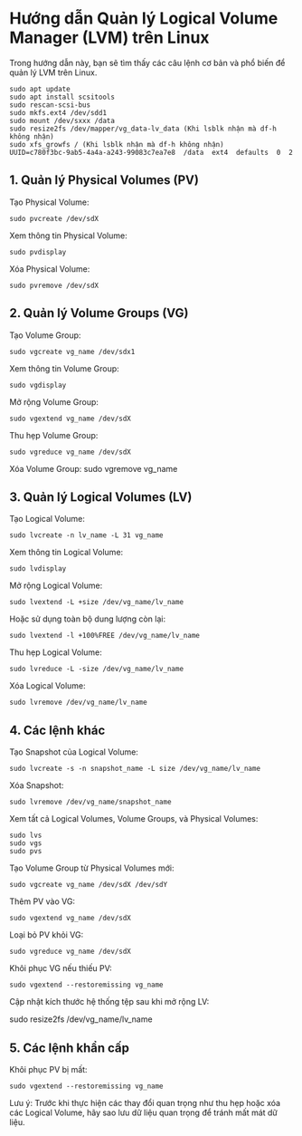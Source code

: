 # Hướng dẫn Quản lý Logical Volume Manager (LVM) trên Linux

Trong hướng dẫn này, bạn sẽ tìm thấy các câu lệnh cơ bản và phổ biến để quản lý LVM trên Linux.
        
    sudo apt update
    sudo apt install scsitools
    sudo rescan-scsi-bus
    sudo mkfs.ext4 /dev/sdd1
    sudo mount /dev/sxxx /data
    sudo resize2fs /dev/mapper/vg_data-lv_data (Khi lsblk nhận mà df-h không nhận)
    sudo xfs_growfs / (Khi lsblk nhận mà df-h không nhận)
    UUID=c780f3bc-9ab5-4a4a-a243-99083c7ea7e8  /data  ext4  defaults  0  2



## 1. Quản lý Physical Volumes (PV)
Tạo Physical Volume:

    sudo pvcreate /dev/sdX
Xem thông tin Physical Volume:

    sudo pvdisplay
Xóa Physical Volume:

    sudo pvremove /dev/sdX
## 2. Quản lý Volume Groups (VG)
Tạo Volume Group:

    sudo vgcreate vg_name /dev/sdx1
Xem thông tin Volume Group:

    sudo vgdisplay
Mở rộng Volume Group:

    sudo vgextend vg_name /dev/sdX
Thu hẹp Volume Group:

    sudo vgreduce vg_name /dev/sdX
Xóa Volume Group:
    sudo vgremove vg_name
## 3. Quản lý Logical Volumes (LV)
Tạo Logical Volume:

    sudo lvcreate -n lv_name -L 31 vg_name
Xem thông tin Logical Volume:

    sudo lvdisplay
Mở rộng Logical Volume:

    sudo lvextend -L +size /dev/vg_name/lv_name
Hoặc sử dụng toàn bộ dung lượng còn lại:

    sudo lvextend -l +100%FREE /dev/vg_name/lv_name
Thu hẹp Logical Volume:

    sudo lvreduce -L -size /dev/vg_name/lv_name
Xóa Logical Volume:

    sudo lvremove /dev/vg_name/lv_name
## 4. Các lệnh khác
Tạo Snapshot của Logical Volume:

    sudo lvcreate -s -n snapshot_name -L size /dev/vg_name/lv_name
Xóa Snapshot:

    sudo lvremove /dev/vg_name/snapshot_name
Xem tất cả Logical Volumes, Volume Groups, và Physical Volumes:

    sudo lvs
    sudo vgs
    sudo pvs   
Tạo Volume Group từ Physical Volumes mới:

    sudo vgcreate vg_name /dev/sdX /dev/sdY
Thêm PV vào VG:

    sudo vgextend vg_name /dev/sdX  
Loại bỏ PV khỏi VG:

    sudo vgreduce vg_name /dev/sdX
Khôi phục VG nếu thiếu PV:

    sudo vgextend --restoremissing vg_name
Cập nhật kích thước hệ thống tệp sau khi mở rộng LV:

sudo resize2fs /dev/vg_name/lv_name

## 5. Các lệnh khẩn cấp
Khôi phục PV bị mất:

    sudo vgextend --restoremissing vg_name  
Lưu ý: Trước khi thực hiện các thay đổi quan trọng như thu hẹp hoặc xóa các Logical Volume, hãy sao lưu dữ liệu quan trọng để tránh mất mát dữ liệu.
